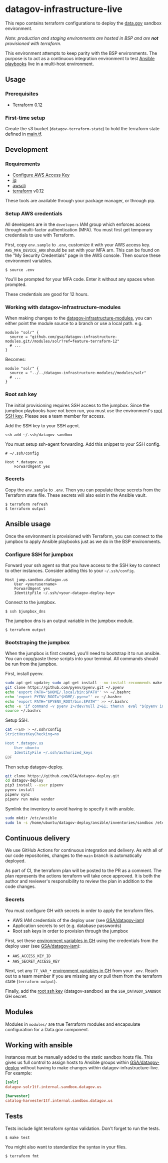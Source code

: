 # datagov-infrastructure-live

This repo contains terraform configurations to deploy the
[data.gov](https://www.data.gov/) sandbox environment.

_Note: production and staging environments are hosted in BSP and are
**not** provisioned with terraform._

This environment attempts to keep parity with the BSP environments. The purpose
is to act as a continuous integration environment to test [Ansible
playbooks](https://github.com/GSA/datagov-deploy) live in a multi-host
environment.


## Usage

### Prerequisites

- Terraform 0.12


### First-time setup

Create the s3 bucket (`datagov-terraform-state`) to hold the terraform state defined
in [main.tf](./main.tf).



## Development

### Requirements

- [Configure AWS Access Key](http://docs.aws.amazon.com/cli/latest/userguide/cli-chap-getting-started.html)
- [jq](https://stedolan.github.io/jq/)
- [awscli](https://docs.aws.amazon.com/cli/latest/userguide/install-cliv1.html)
- [terraform](https://www.terraform.io/downloads.html) v0.12

These tools are available through your package manager, or through pip.


### Setup AWS credentials

All developers are in the `developers` IAM group which enforces access through
multi-factor authentication (MFA). You must first get temporary credentials to
use with Terraform.

First, copy `env.sample` to `.env`, customize it with your AWS access key.
`AWS_MFA_DEVICE_ARN` should be set with your MFA arn. This can be found on the
"My Security Credentials" page in the AWS console. Then source these environment
variables.

    $ source .env

You'll be prompted for your MFA code. Enter it without any spaces when prompted.

These credentials are good for 12 hours.


### Working with datagov-infrastructure-modules

When making changes to the
[datagov-infrastructure-modules](https://github.com/GSA/datagov-infrastructure-modules),
you can either point the module source to a branch or use a local path. e.g.

```
module "solr" {
  source = "github.com/gsa/datagov-infrastructure-modules.git//modules/solr?ref=feature-terraform-12"
  # ...
}
```

Becomes:

```
module "solr" {
  source = "../../datagov-infrastructure-modules//modules/solr"
  # ...
}
```


### Root ssh key

The initial provisioning requires SSH access to the jumpbox. Since the jumpbox
playbooks have not been run, you must use the environment's [root SSH
key](https://drive.google.com/drive/folders/10-hk-IqA0jQAW6727pKmW46EF-nHiNLr).
Please see a team member for access.

Add the SSH key to your SSH agent.

    ssh-add ~/.ssh/datagov-sandbox

You must setup ssh-agent forwarding. Add this snippet to your SSH config.

```
# ~/.ssh/config

Host *.datagov.us
    ForwardAgent yes
```


### Secrets

Copy the `env.sample` to `.env`. Then you can populate these secrets from the
Terraform state file. These secrets will also exist in the Ansible vault.

    $ terraform refresh
    $ terraform output


## Ansible usage

Once the environment is provisioned with Terraform, you can connect to the
jumpbox to apply Ansible playbooks just as we do in the BSP environments.


### Configure SSH for jumpbox

Forward your ssh agent so that you have access to the SSH key to connect to
other instances. Consider adding this to your `~/.ssh/config`.

```
Host jump.sandbox.datagov.us
    User <yourusername>
    ForwardAgent yes
    IdentityFile ~/.ssh/<your-datagov-deploy-key>
```

Connect to the jumpbox.

    $ ssh $jumpbox_dns

The jumpbox dns is an output variable in the jumpbox module.

    $ terraform output


### Bootstraping the jumpbox

When the jumpbox is first created, you'll need to bootstrap it to run ansible.
You can copy/paste these scripts into your terminal. All commands should be run
from the jumpbox.

First, install pyenv.

```bash
sudo apt-get update; sudo apt-get install --no-install-recommends make build-essential libssl-dev zlib1g-dev libbz2-dev libreadline-dev libsqlite3-dev wget curl llvm libncurses5-dev xz-utils tk-dev libxml2-dev libxmlsec1-dev libffi-dev liblzma-dev python3-pip
git clone https://github.com/pyenv/pyenv.git ~/.pyenv
echo 'export PATH="$HOME/.local/bin:$PATH"' >> ~/.bashrc
echo 'export PYENV_ROOT="$HOME/.pyenv"' >> ~/.bashrc
echo 'export PATH="$PYENV_ROOT/bin:$PATH"' >> ~/.bashrc
echo -e 'if command -v pyenv 1>/dev/null 2>&1; then\n  eval "$(pyenv init -)"\nfi' >> ~/.bashrc
source ~/.bashrc
```

Setup SSH.

```bash
cat <<EOF > ~/.ssh/config
StrictHostKeyChecking=no

Host *.datagov.us
    User ubuntu
    IdentityFile ~/.ssh/authorized_keys
EOF
```

Then setup datagov-deploy.

```bash
git clone https://github.com/GSA/datagov-deploy.git
cd datagov-deploy
pip3 install --user pipenv
pyenv install
pipenv sync
pipenv run make vendor
```

Symlink the inventory to avoid having to specify it with ansible.

```bash
sudo mkdir /etc/ansible
sudo ln -s /home/ubuntu/datagov-deploy/ansible/inventories/sandbox /etc/ansible/hosts
```


## Continuous delivery

We use GitHub Actions for continuous integration and delivery. As with all of
our code repositories, changes to the `main` branch is automatically deployed.

As part of CI, the terraform plan will be posted to the PR as a comment. The
plan represents the actions terraform will take once approved. It is both the
author and reviewer's responsibility to review the plan in addition to the code
changes.


### Secrets

You must configure GH with secrets in order to apply the terraform files.

- AWS IAM credentials of the deploy user (see [GSA/datagov-iam](https://github.com/GSA/datagov-iam/blob/main/ci.tf))
- Application secrets to set (e.g. database passwords)
- Root ssh keys in order to provision through the jumpbox

First, set these [environment variables in
GH](https://github.com/GSA/datagov-infrastructure-live/settings/secrets/actions)
using the credentials from the deploy user (see [GSA/datagov-iam](https://github.com/GSA/datagov-iam/blob/main/ci.tf)):

- `AWS_ACCESS_KEY_ID`
- `AWS_SECRET_ACCESS_KEY`

Next, set any `TF_VAR_*` [environment variables in
GH](https://github.com/GSA/datagov-infrastructure-live/settings/secrets/actions)
from your `.env`. Reach out to a team member if you are missing any or pull them
from the terraform state (`terraform output`).

Finally, add the [root ssh
key](https://drive.google.com/drive/folders/10-hk-IqA0jQAW6727pKmW46EF-nHiNLr)
(datagov-sandbox) as the `SSH_DATAGOV_SANDBOX` GH secret.


## Modules

Modules in `modules/` are true Terraform modules and encapsulate configuration
for a Data.gov component.


## Working with ansible

Instances must be manually added to the static sandbox hosts file. This gives us
full control to assign hosts to Ansible groups within
[GSA/datagov-deploy](https://github.com/GSA/datagov-deploy) without having to
make changes within datagov-infrastructure-live. For example:

```ini
[solr]
datagov-solr1tf.internal.sandbox.datagov.us

[harvester]
catalog-harvester1tf.internal.sandbox.datagov.us
```


## Tests

Tests include light terraform syntax validation. Don't forget to run the tests.

    $ make test

You might also want to standardize the syntax in your files.

    $ terraform fmt
